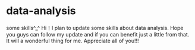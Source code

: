 # data-analysis
some skills^_^
Hi！I plan to update some skills about data analysis. Hope you guys can follow my update and if you can benefit just a little from that. It will a wonderful thing for me. Appreciate all of you!!! 
